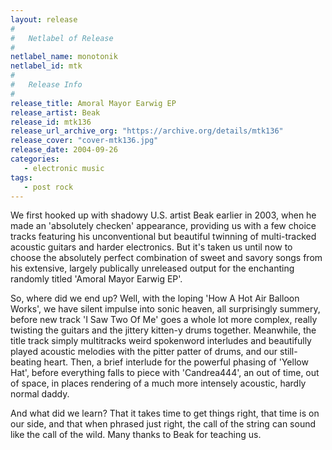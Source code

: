 ```yaml
---
layout: release
#
#   Netlabel of Release
#
netlabel_name: monotonik
netlabel_id: mtk
#
#   Release Info
#
release_title: Amoral Mayor Earwig EP
release_artist: Beak
release_id: mtk136
release_url_archive_org: "https://archive.org/details/mtk136"
release_cover: "cover-mtk136.jpg"
release_date: 2004-09-26
categories:
   - electronic music
tags:
   - post rock
---
```

We first hooked up with shadowy U.S. artist Beak earlier in 2003, when he made an 'absolutely checken' appearance, providing us with a few choice tracks featuring his unconventional but beautiful twinning of multi-tracked acoustic guitars and harder electronics. But it's taken us until now to choose the absolutely perfect combination of sweet and savory songs from his extensive, largely publically unreleased output for the enchanting randomly titled 'Amoral Mayor Earwig EP'.

So, where did we end up? Well, with the loping 'How A Hot Air Balloon Works', we have silent impulse into sonic heaven, all surprisingly summery, before new track 'I Saw Two Of Me' goes a whole lot more complex, really twisting the guitars and the jittery kitten-y drums together. Meanwhile, the title track simply multitracks weird spokenword interludes and beautifully played acoustic melodies with the pitter patter of drums, and our still-beating heart. Then, a brief interlude for the powerful phasing of 'Yellow Hat', before everything falls to piece with 'Candrea444', an out of time, out of space, in places rendering of a much more intensely acoustic, hardly normal daddy.

And what did we learn? That it takes time to get things right, that time is on our side, and that when phrased just right, the call of the string can sound like the call of the wild. Many thanks to Beak for teaching us.
